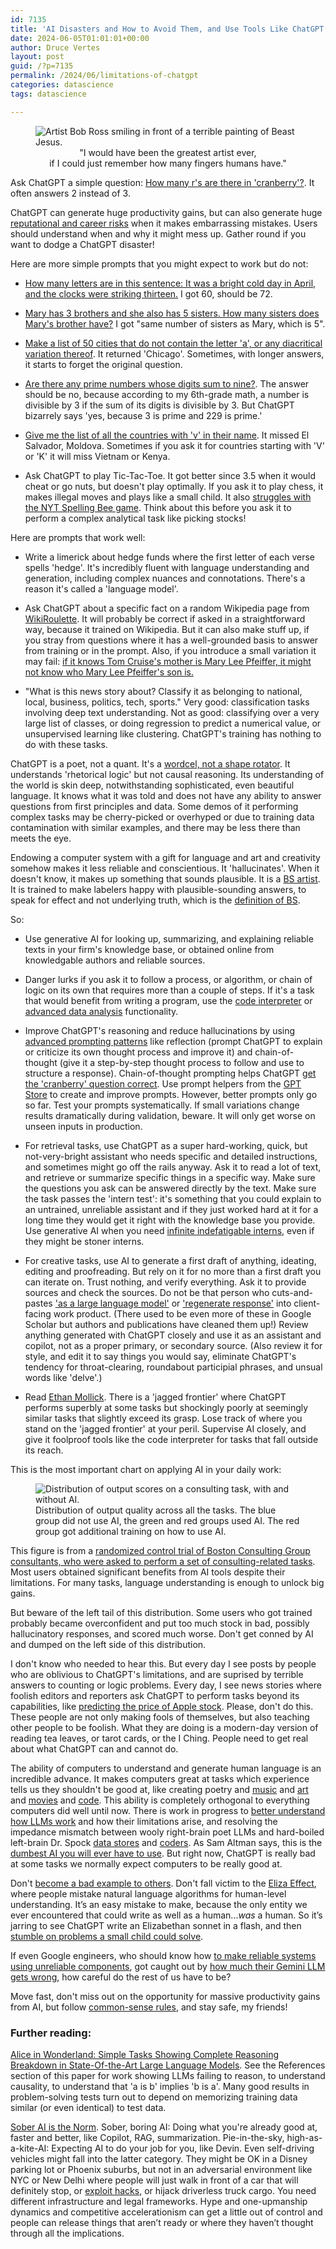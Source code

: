 ```yaml
---
id: 7135
title: 'AI Disasters and How to Avoid Them, and Use Tools Like ChatGPT Effectively Without Risking Your Reputation and Career'
date: 2024-06-05T01:01:01+00:00
author: Druce Vertes
layout: post
guid: /?p=7135
permalink: /2024/06/limitations-of-chatgpt
categories: datascience
tags: datascience

---
```

<figure>
  <img
  src="/assets/2024/beast_jesus_bob_ross.png"
  alt="Artist Bob Ross smiling in front of a terrible painting of Beast Jesus.">
  <figcaption style="text-align: center;">
"I would have been the greatest artist ever,<br />if I could just remember how many fingers humans have."</figcaption>
</figure>

<!--more-->

Ask ChatGPT a simple question: [How many r's are there in 'cranberry'?](/assets/2024/cranberry.png). It often answers 2 instead of 3.

ChatGPT can generate huge productivity gains, but can also generate huge [reputational and career risks](https://www.npr.org/2023/12/30/1222273745/michael-cohen-ai-fake-legal-cases) when it makes embarrassing mistakes. Users should understand when and why it might mess up.  Gather round if you want to dodge a ChatGPT disaster! 

Here are more simple prompts that you might expect to work but do not:

- [How many letters are in this sentence: It was a bright cold day in April, and the clocks were striking thirteen.](/assets/2024/1984.png) I got 60, should be 72.

- [Mary has 3 brothers and she also has 5 sisters. How many sisters does Mary's brother have?](/assets/2024/sisters.png) I got "same number of sisters as Mary, which is 5".

- [Make a list of 50 cities that do not contain the letter 'a', or any diacritical variation thereof](/assets/2024/chicago.png). It returned 'Chicago'. Sometimes, with longer answers, it starts to forget the original question.

- [Are there any prime numbers whose digits sum to nine?](/assets/2024/primes.png). The answer should be no, because according to my 6th-grade math, a number is divisible by 3 if the sum of its digits is divisible by 3. But ChatGPT bizarrely says 'yes, because 3 is prime and 229 is prime.'

- [Give me the list of all the countries with 'v' in their name](/assets/2024/countries.png). It missed El Salvador, Moldova. Sometimes if you ask it for countries starting with 'V' or 'K' it will miss Vietnam or Kenya.

- Ask ChatGPT to play Tic-Tac-Toe. It got better since 3.5 when it would cheat or go nuts, but doesn't play optimally. If you ask it to play chess, it makes illegal moves and plays like a small child. It also [struggles with the NYT Spelling Bee game](https://www.engadget.com/if-ai-is-going-to-take-over-the-world-why-cant-it-solve-the-spelling-bee-170034469.html). Think about this before you ask it to perform a complex analytical task like picking stocks!

Here are prompts that work well:

- Write a limerick about hedge funds where the first letter of each verse spells 'hedge'. It's incredibly fluent with language understanding and generation, including complex nuances and connotations. There's a reason it's called a 'language model'.

- Ask ChatGPT about a specific fact on a random Wikipedia page from [WikiRoulette](https://wikiroulette.co/). It will probably be correct if asked in a straightforward way, because it trained on Wikipedia. But it can also make stuff up, if you stray from questions where it has a well-grounded basis to answer from training or in the prompt. Also, if you introduce a small variation it may fail: [if it knows Tom Cruise's mother is Mary Lee Pfeiffer, it might not know who Mary Lee Pfeiffer's son is.](https://arxiv.org/abs/2309.12288)

- "What is this news story about? Classify it as belonging to national, local, business, politics, tech, sports." Very good: classification tasks involving deep text understanding. Not as good: classifying over a very large list of classes, or doing regression to predict a numerical value, or unsupervised learning like clustering. ChatGPT's training has nothing to do with these tasks.

ChatGPT is a poet, not a quant. It's a [wordcel, not a shape rotator](https://www.vice.com/en/article/pkpqzb/ok-wtf-are-wordcels-and-shape-rotators). It understands 'rhetorical logic' but not causal reasoning. Its understanding of the world is skin deep, notwithstanding sophisticated, even beautiful language. It knows what it was told and does not have any ability to answer questions from first principles and data. Some demos of it performing complex tasks may be cherry-picked or overhyped or due to training data contamination with similar examples, and there may be less there than meets the eye.

Endowing a computer system with a gift for language and art and creativity somehow makes it less reliable and conscientious. It 'hallucinates'. When it doesn't know, it makes up something that sounds plausible. It is a [BS artist](https://link.springer.com/article/10.1007/s10676-024-09775-5). It is trained to make labelers happy with plausible-sounding answers, to speak for effect and not underlying truth, which is the [definition of BS](https://druce.ai/2023/09/bullshit).

So:

- Use generative AI for looking up, summarizing, and explaining reliable texts in your firm's knowledge base, or obtained online from knowledgable authors and reliable sources. 

- Danger lurks if you ask it to follow a process, or algorithm, or chain of logic on its own that requires more than a couple of steps. If it's a task that would benefit from writing a program, use the [code interpreter](https://www.zdnet.com/article/how-to-use-chatgpt-to-write-code/) or [advanced data analysis](https://www.zdnet.com/article/how-to-use-chatgpt-to-make-charts-and-tables-with-advanced-data-analysis/) functionality.

- Improve ChatGPT's reasoning and reduce hallucinations by using [advanced prompting patterns](https://druce.ai/2024/01/prompting) like reflection (prompt ChatGPT to explain or criticize its own thought process and improve it) and chain-of-thought (give it a step-by-step thought process to follow and use to structure a response). Chain-of-thought prompting helps ChatGPT [get the 'cranberry' question correct](/assets/2024/cranberry2.png). Use prompt helpers from the [GPT Store](https://gptstore.ai/gpts?q=prompt) to create and improve prompts. However, better prompts only go so far. Test your prompts systematically. If small variations change results dramatically during validation, beware. It will only get worse on unseen inputs in production.

- For retrieval tasks, use ChatGPT as a super hard-working, quick, but not-very-bright assistant who needs specific and detailed instructions, and sometimes might go off the rails anyway. Ask it to read a lot of text, and retrieve or summarize specific things in a specific way. Make sure the questions you ask can be answered directly by the text. Make sure the task passes the 'intern test': it's something that you could explain to an untrained, unreliable assistant and if they just worked hard at it for a long time they would get it right with the knowledge base you provide. Use generative AI when you need [infinite indefatigable interns](https://www.wired.com/story/artificial-intelligence-labor/), even if they might be stoner interns. 

- For creative tasks, use AI to generate a first draft of anything, ideating, editing and proofreading. But rely on it for no more than a first draft you can iterate on. Trust nothing, and verify everything. Ask it to provide sources and check the sources. Do not be that person who cuts-and-pastes ['as a large language model'](https://scholar.google.com/scholar?hl=en&as_sdt=0%2C5&as_ylo=2023&q=%22I%20am%20an%20AI%20language%20model%22+-chatgpt+-llm&btnG=) or ['regenerate response'](https://scholar.google.com/scholar?hl=en&as_sdt=0%2C5&as_ylo=2023&q=%22regenerate+response%22+-chatgpt+-llm&btnG=) into client-facing work product. (There used to be even more of these in Google Scholar but authors and publications have cleaned them up!) Review anything generated with ChatGPT closely and use it as an assistant and copilot, not as a proper primary, or secondary source. (Also review it for style, and edit it to say things you would say, eliminate ChatGPT's tendency for throat-clearing, roundabout participial phrases, and unsual words like 'delve'.)

- Read [Ethan Mollick](https://www.oneusefulthing.org/p/centaurs-and-cyborgs-on-the-jagged). There is a 'jagged frontier' where ChatGPT performs superbly at some tasks but shockingly poorly at seemingly similar tasks that slightly exceed its grasp.  Lose track of where you stand on the 'jagged frontier' at your peril. Supervise AI closely, and give it foolproof tools like the code interpreter for tasks that fall outside its reach. 

This is the most important chart on applying AI in your daily work:

<figure>
  <img
  src="/assets/2024/mollick-curve.png"
  alt="Distribution of output scores on a consulting task, with and without AI.">
  <figcaption>Distribution of output quality across all the tasks. The blue group did not use AI, the green and red groups used AI. The red group got additional training on how to use AI.</figcaption>
</figure>

This figure is from a [randomized control trial of Boston Consulting Group consultants, who were asked to perform a set of consulting-related tasks](https://www.hbs.edu/ris/Publication%20Files/24-013_d9b45b68-9e74-42d6-a1c6-c72fb70c7282.pdf). Most users obtained significant benefits from AI tools despite their limitations. For many tasks, language understanding is enough to unlock big gains.

But beware of the left tail of this distribution. Some users who got trained probably became overconfident and put too much stock in bad, possibly hallucinatory responses, and scored much worse. Don't get conned by AI and dumped on the left side of this distribution.

I don't know who needed to hear this. But every day I see posts by people who are oblivious to ChatGPT's limitations, and are suprised by terrible answers to counting or logic problems. Every day, I see news stories where foolish editors and reporters ask ChatGPT to perform tasks beyond its capabilities, like [predicting the price of Apple stock](https://finbold.com/heres-when-apple-stock-will-reach-300-according-to-chatgpt-4o/). Please, don't do this. These people are not only making fools of themselves, but also teaching other people to be foolish. What they are doing is a modern-day version of reading tea leaves, or tarot cards, or the I Ching. People need to get real about what ChatGPT can and cannot do.

The ability of computers to understand and generate human language is an incredible advance. It makes computers great at tasks which experience tells us they shouldn't be good at, like creating poetry and [music](https://suno.com/) and [art](https://www.midjourney.com/explore?tab=random) and [movies](https://lumalabs.ai/dream-machine) and [code](https://www.youtube.com/watch?v=LvGmVmHv69s). This ability is completely orthogonal to everything computers did well until now. There is work in progress to [better understand how LLMs work](https://openai.com/index/extracting-concepts-from-gpt-4/) and how their limitations arise, and resolving the impedance mismatch between wooly right-brain poet LLMs and hard-boiled left-brain Dr. Spock [data stores](https://paperswithcode.com/method/associative-lstm#:~:text=An%20Associative%20LSTM%20combines%20an,key%20and%20its%20associated%20content) and [coders](https://atlasiko.com/news/ai/google-alphacode-ai-code-generation/). As Sam Altman says, this is the [dumbest AI you will ever have to use](https://www.tomsguide.com/ai/chatgpt/gpt-4-is-the-dumbest-model-any-of-you-will-ever-have-to-use-declares-openai-ceo-sam-altman-as-he-bets-big-on-a-superingtelligence). But right now, ChatGPT is really bad at some tasks we normally expect computers to be really good at.

Don't [become a bad example to others](https://www.npr.org/2023/12/30/1222273745/michael-cohen-ai-fake-legal-cases). Don't fall victim to the [Eliza Effect](https://en.wikipedia.org/wiki/ELIZA_effect), where people mistake natural language algorithms for human-level understanding. It’s an easy mistake to make, because the only entity we ever encountered that could write as well as a human...*was* a human. So it’s jarring to see ChatGPT write an Elizabethan sonnet in a flash, and then [stumble on problems a small child could solve](https://www.washingtonpost.com/science/2024/06/12/how-smart-ai-chatgpt-intelligent-child/). 

If even Google engineers, who should know how [to make reliable systems using unreliable components](https://www.ben-evans.com/benedictevans/2024/6/8/building-ai-products), got caught out by [how much their Gemini LLM gets wrong](https://originality.ai/blog/worst-google-ai-responses), how careful do the rest of us have to be?

Move fast, don't miss out on the opportunity for massive productivity gains from AI, but follow [common-sense rules](https://www.forbes.com/sites/peterhigh/2024/05/07/ethan-mollick-on-the-four-rules-of-co-intelligence-with-ai/?sh=600ff1a63004), and stay safe, my friends!

### Further reading:

[Alice in Wonderland: Simple Tasks Showing Complete Reasoning Breakdown in State-Of-the-Art Large Language Models](https://arxiv.org/pdf/2406.02061v1). See the References section of this paper for work showing LLMs failing to reason, to understand causality, to understand that 'a is b' implies 'b is a'. Many good results in problem-solving tests turn out to depend on memorizing training data similar (or even identical) to test data.

[Sober AI is the Norm](https://www.dbreunig.com/2024/06/12/sober-ai-is-the-norm.html). Sober, boring AI: Doing what you're already good at, faster and better, like Copilot, RAG, summarization. Pie-in-the-sky, high-as-a-kite-AI: Expecting AI to do your job for you, like Devin.  Even self-driving vehicles might fall into the latter category. They might be OK in a Disney parking lot or Phoenix suburbs, but not in an adversarial environment like NYC or New Delhi where people will just walk in front of a car that will definitely stop, or [exploit hacks](https://www.theregister.com/2024/06/03/baidu_robotaxi_attack/?utm_source=substack&utm_medium=email), or hijack driverless truck cargo. You need different infrastructure and legal frameworks. Hype and one-upmanship dynamics and competitive accelerationism can get a little out of control and people can release things that aren’t ready or where they haven’t thought through all the implications. 

